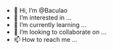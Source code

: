 - 👋 Hi, I’m @Baculao
- 👀 I’m interested in ...
- 🌱 I’m currently learning ...
- 💞️ I’m looking to collaborate on ...
- 📫 How to reach me ...

<!---
Baculao/Baculao is a ✨ special ✨ repository because its `README.md` (this file) appears on your GitHub profile.
You can click the Preview link to take a look at your changes.
--->
